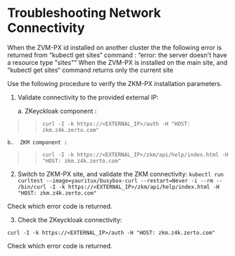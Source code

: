 # Troubleshooting Network Connectivity

When the ZVM-PX id installed on another cluster the the following error is returned from “kubectl get sites“ command :
“error: the server doesn't have a resource type "sites"“ 
When the ZVM-PX is installed on the main site, and “kubectl get sites“ command returns only the current site

Use the following procedure to verify the ZKM-PX installation parameters.

1.  Validate connectivity to the provided external IP:

    a.  ZKeyckloak component :

>>``
>>curl -I -k https://<EXTERNAL_IP>/auth -H "HOST: zkm.z4k.zerto.com"
>>``

    b.  ZKM component :

>>``
>>curl -I -k https://<EXTERNAL_IP>/zkm/api/help/index.html -H "HOST: zkm.z4k.zerto.com"
>>``

2.  Switch to ZKM-PX site, and validate the ZKM connectivity:
``
kubectl run curltest --image=yauritux/busybox-curl --restart=Never -i --rm -- /bin/curl -I -k https://<EXTERNAL_IP>/zkm/api/help/index.html -H "HOST: zkm.z4k.zerto.com" 
``

Check which error code is returned.

3. Check the ZKeyckloak connectivity:

``
curl -I -k https://<EXTERNAL_IP>/auth -H "HOST: zkm.z4k.zerto.com"
``

Check which error code is returned.


 

